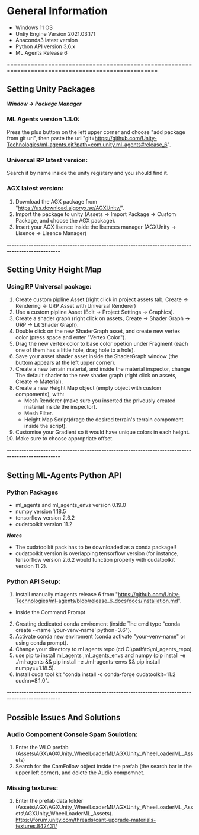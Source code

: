 # General Information

- Windows 11 OS
- Untiy Engine Version 2021.03.17f
- Anaconda3 latest version
- Python API version 3.6.x
- ML Agents Release 6

==================================================================================================

## Setting Unity Packages

__*Window -> Package Manager*__
### ML Agents version 1.3.0: 
Press the plus buttom on the left upper corner and choose "add package from git url", 
then paste the url "git+https://github.com/Unity-Technologies/ml-agents.git?path=com.unity.ml-agents#release_6".

### Universal RP latest version:
Search it by name inside the unity registery and you should find it.

### AGX latest version:
  1. Download the AGX package from "https://us.download.algoryx.se/AGXUnity/".
  2. Import the package to unity (Assets -> Import Package -> Custom Package, and choose the AGX package).
  3. Insert your AGX lisence inside the lisences manager (AGXUnity -> Lisence -> Lisence Manager)

***--------------------------------------------------------------------------------------------------***

## Setting Unity Height Map

### Using RP Universal package:
1. Create custom pipline Asset 
(right click in project assets tab, Create -> Rendering -> URP Asset with Universal Renderer)
2. Use a custom pipline Asset 
(Edit -> Project Settings -> Graphics).
3. Create a shader graph 
(right click on assets, Create -> Shader Graph -> URP -> Lit Shader Graph).
4. Double click on the new ShaderGraph asset, and create new vertex color 
(press space and enter "Vertex Color").
5. Drag the new vertex color to base color opetion under Fragment 
(each one of them has a little hole, drag hole to a hole).
6. Save your asset shader asset inside the ShaderGraph window 
(the buttom appears at the left upper corner).
7. Create a new terrain material, and inside the material inspector, change The default shader to the new shader graph 
(right click on assets, Create -> Material).
8. Create a new Height Map object (empty object with custom compoments), with: 
	- Mesh Renderer (make sure you inserted the privously created material inside the inspector).
	- Mesh Filter. 
	- Height Map Script(drage the desired terrain's terrain compoment inside the script).
9. Customise your Gradient so it would have unique colors in each height.
10. Make sure to choose appropriate offset.

***--------------------------------------------------------------------------------------------------***

## Setting ML-Agents Python API

### Python Packages
- ml_agents and ml_agents_envs version 0.19.0
- numpy version 1.18.5
- tensorflow version 2.6.2
- cudatoolkit version 11.2 

__*Notes*__
- The cudatoolkit pack has to be downloaded as a conda package!!
- cudatoolkit version is overlapping tensorflow version 
(for instance, tensorflow version 2.6.2 would function properly with cudatoolkit version 11.2).

### Python API Setup:
1. Install manually mlagents release 6 from 
"https://github.com/Unity-Technologies/ml-agents/blob/release_6_docs/docs/Installation.md".
* Inside the Command Prompt
2. Creating dedicated conda enviroment (inside The cmd type "conda create --name 'your-venv-name' python=3.6").
3. Activate conda new enviroment (conda activate "your-venv-name" or using conda prompt).
4. Change your directory to ml agents repo (cd C:\path\to\ml_agents_repo).
5. use pip to install ml_agents ,ml_agents_envs and numpy
(pip install -e ./ml-agents && pip install -e ./ml-agents-envs && pip install numpy==1.18.5).
6. Install cuda tool kit "conda install -c conda-forge cudatoolkit=11.2 cudnn=8.1.0".

***--------------------------------------------------------------------------------------------------***

## Possible Issues And Solutions

### Audio Compoment Console Spam Soulotion:
1. Enter the WLO prefab (Assets\AGX\AGXUnity_WheelLoaderML\AGXUnity_WheelLoaderML_Assets)
2. Search for the CamFollow object inside the prefab (the search bar in the upper left corner), 
and delete the Audio compomnet.

### Missing textures:
1. Enter the prefab data folder 
(Assets\AGX\AGXUnity_WheelLoaderML\AGXUnity_WheelLoaderML_Assets\AGXUnity_WheelLoaderML_Assets).
https://forum.unity.com/threads/cant-upgrade-materials-textures.842431/
